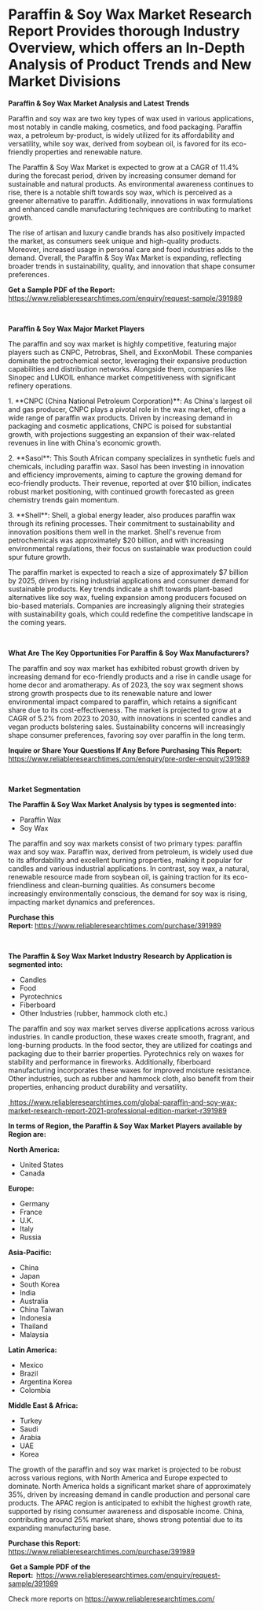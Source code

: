 <p><h1>Paraffin & Soy Wax Market Research Report Provides thorough Industry Overview, which offers an In-Depth Analysis of Product Trends and New Market Divisions</h1></p><p><strong>Paraffin & Soy Wax Market Analysis and Latest Trends</strong></p>
<p><p>Paraffin and soy wax are two key types of wax used in various applications, most notably in candle making, cosmetics, and food packaging. Paraffin wax, a petroleum by-product, is widely utilized for its affordability and versatility, while soy wax, derived from soybean oil, is favored for its eco-friendly properties and renewable nature.</p><p>The Paraffin & Soy Wax Market is expected to grow at a CAGR of 11.4% during the forecast period, driven by increasing consumer demand for sustainable and natural products. As environmental awareness continues to rise, there is a notable shift towards soy wax, which is perceived as a greener alternative to paraffin. Additionally, innovations in wax formulations and enhanced candle manufacturing techniques are contributing to market growth.</p><p>The rise of artisan and luxury candle brands has also positively impacted the market, as consumers seek unique and high-quality products. Moreover, increased usage in personal care and food industries adds to the demand. Overall, the Paraffin & Soy Wax Market is expanding, reflecting broader trends in sustainability, quality, and innovation that shape consumer preferences.</p></p>
<p><strong>Get a Sample PDF of the Report:&nbsp;</strong> <a href="https://www.reliableresearchtimes.com/enquiry/request-sample/391989?utm_campaign=3311&utm_medium=2&utm_source=Github&utm_content=ia&utm_term=29032025&utm_id=paraffin-soy-wax">https://www.reliableresearchtimes.com/enquiry/request-sample/391989</a></p>
<p>&nbsp;</p>
<p><strong>Paraffin & Soy Wax Major Market Players</strong></p>
<p><p>The paraffin and soy wax market is highly competitive, featuring major players such as CNPC, Petrobras, Shell, and ExxonMobil. These companies dominate the petrochemical sector, leveraging their expansive production capabilities and distribution networks. Alongside them, companies like Sinopec and LUKOIL enhance market competitiveness with significant refinery operations. </p><p>1. **CNPC (China National Petroleum Corporation)**: As China's largest oil and gas producer, CNPC plays a pivotal role in the wax market, offering a wide range of paraffin wax products. Driven by increasing demand in packaging and cosmetic applications, CNPC is poised for substantial growth, with projections suggesting an expansion of their wax-related revenues in line with China's economic growth.</p><p>2. **Sasol**: This South African company specializes in synthetic fuels and chemicals, including paraffin wax. Sasol has been investing in innovation and efficiency improvements, aiming to capture the growing demand for eco-friendly products. Their revenue, reported at over $10 billion, indicates robust market positioning, with continued growth forecasted as green chemistry trends gain momentum.</p><p>3. **Shell**: Shell, a global energy leader, also produces paraffin wax through its refining processes. Their commitment to sustainability and innovation positions them well in the market. Shell's revenue from petrochemicals was approximately $20 billion, and with increasing environmental regulations, their focus on sustainable wax production could spur future growth.</p><p>The paraffin market is expected to reach a size of approximately $7 billion by 2025, driven by rising industrial applications and consumer demand for sustainable products. Key trends indicate a shift towards plant-based alternatives like soy wax, fueling expansion among producers focused on bio-based materials. Companies are increasingly aligning their strategies with sustainability goals, which could redefine the competitive landscape in the coming years.</p></p>
<p>&nbsp;</p>
<p><strong>What Are The Key Opportunities For Paraffin & Soy Wax Manufacturers?</strong></p>
<p><p>The paraffin and soy wax market has exhibited robust growth driven by increasing demand for eco-friendly products and a rise in candle usage for home decor and aromatherapy. As of 2023, the soy wax segment shows strong growth prospects due to its renewable nature and lower environmental impact compared to paraffin, which retains a significant share due to its cost-effectiveness. The market is projected to grow at a CAGR of 5.2% from 2023 to 2030, with innovations in scented candles and vegan products bolstering sales. Sustainability concerns will increasingly shape consumer preferences, favoring soy over paraffin in the long term.</p></p>
<p><strong>Inquire or Share Your Questions If Any Before Purchasing This Report:</strong> <a href="https://www.reliableresearchtimes.com/enquiry/pre-order-enquiry/391989?utm_campaign=3311&utm_medium=2&utm_source=Github&utm_content=ia&utm_term=29032025&utm_id=paraffin-soy-wax">https://www.reliableresearchtimes.com/enquiry/pre-order-enquiry/391989</a></p>
<p>&nbsp;</p>
<p><strong>Market Segmentation</strong></p>
<p><strong>The Paraffin & Soy Wax Market Analysis by types is segmented into:</strong></p>
<p><ul><li>Paraffin Wax</li><li>Soy Wax</li></ul></p>
<p><p>The paraffin and soy wax markets consist of two primary types: paraffin wax and soy wax. Paraffin wax, derived from petroleum, is widely used due to its affordability and excellent burning properties, making it popular for candles and various industrial applications. In contrast, soy wax, a natural, renewable resource made from soybean oil, is gaining traction for its eco-friendliness and clean-burning qualities. As consumers become increasingly environmentally conscious, the demand for soy wax is rising, impacting market dynamics and preferences.</p></p>
<p><strong>Purchase this Report:&nbsp;</strong><a href="https://www.reliableresearchtimes.com/purchase/391989?utm_campaign=3311&utm_medium=2&utm_source=Github&utm_content=ia&utm_term=29032025&utm_id=paraffin-soy-wax">https://www.reliableresearchtimes.com/purchase/391989</a></p>
<p>&nbsp;</p>
<p><strong>The Paraffin & Soy Wax Market Industry Research by Application is segmented into:</strong></p>
<p><ul><li>Candles</li><li>Food</li><li>Pyrotechnics</li><li>Fiberboard</li><li>Other Industries (rubber, hammock cloth etc.)</li></ul></p>
<p><p>The paraffin and soy wax market serves diverse applications across various industries. In candle production, these waxes create smooth, fragrant, and long-burning products. In the food sector, they are utilized for coatings and packaging due to their barrier properties. Pyrotechnics rely on waxes for stability and performance in fireworks. Additionally, fiberboard manufacturing incorporates these waxes for improved moisture resistance. Other industries, such as rubber and hammock cloth, also benefit from their properties, enhancing product durability and versatility.</p></p>
<p><a href="https://www.reliableresearchtimes.com/global-paraffin-and-soy-wax-market-research-report-2021-professional-edition-market-r391989?utm_campaign=3311&utm_medium=2&utm_source=Github&utm_content=ia&utm_term=29032025&utm_id=paraffin-soy-wax">&nbsp;https://www.reliableresearchtimes.com/global-paraffin-and-soy-wax-market-research-report-2021-professional-edition-market-r391989</a></p>
<p><strong>In terms of Region, the Paraffin & Soy Wax Market Players available by Region are:</strong></p>
<p>
    <p> <strong> North America: </strong>
        <ul>
            <li>United States</li>
            <li>Canada</li>
        </ul>
        </p> 
    <p> <strong> Europe: </strong>
        <ul>
            <li>Germany</li>
            <li>France</li>
            <li>U.K.</li>
            <li>Italy</li>
            <li>Russia</li>
        </ul>
        </p> 
    <p> <strong> Asia-Pacific: </strong>
        <ul>
            <li>China</li>
            <li>Japan</li>
            <li>South Korea</li>
            <li>India</li>
            <li>Australia</li>
            <li>China Taiwan</li>
            <li>Indonesia</li>
            <li>Thailand</li>
            <li>Malaysia</li>
        </ul>
        </p> 
    <p> <strong> Latin America: </strong>
        <ul>
            <li>Mexico</li>
            <li>Brazil</li>
            <li>Argentina Korea</li>
            <li>Colombia</li>
        </ul>
        </p> 
    <p> <strong> Middle East & Africa: </strong>
        <ul>
            <li>Turkey</li>
            <li>Saudi</li>
            <li>Arabia</li>
            <li>UAE</li>
            <li>Korea</li>
        </ul>
    </p>
    </p>
<p><p>The growth of the paraffin and soy wax market is projected to be robust across various regions, with North America and Europe expected to dominate. North America holds a significant market share of approximately 35%, driven by increasing demand in candle production and personal care products. The APAC region is anticipated to exhibit the highest growth rate, supported by rising consumer awareness and disposable income. China, contributing around 25% market share, shows strong potential due to its expanding manufacturing base.</p></p>
<p><strong>Purchase this Report: </strong><a href="https://www.reliableresearchtimes.com/purchase/391989?utm_campaign=3311&utm_medium=2&utm_source=Github&utm_content=ia&utm_term=29032025&utm_id=paraffin-soy-wax">https://www.reliableresearchtimes.com/purchase/391989</a></p>
<p>&nbsp;<strong>Get a Sample PDF of the Report:&nbsp;&nbsp;</strong><a href="https://www.reliableresearchtimes.com/enquiry/request-sample/391989?utm_campaign=3311&utm_medium=2&utm_source=Github&utm_content=ia&utm_term=29032025&utm_id=paraffin-soy-wax">https://www.reliableresearchtimes.com/enquiry/request-sample/391989</a></p>
<p><strong></strong></p>
<p>Check more reports on <a href="https://www.reliableresearchtimes.com/?utm_campaign=3311&utm_medium=2&utm_source=Github&utm_content=ia&utm_term=29032025&utm_id=paraffin-soy-wax">https://www.reliableresearchtimes.com/</a></p>
